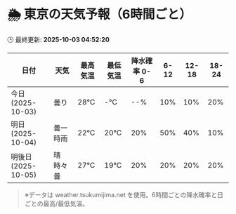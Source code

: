 # 🌦️ 東京の天気予報（6時間ごと）

🕒 最終更新: **2025-10-03 04:52:20**

| 日付 | 天気 | 最高気温 | 最低気温 | 降水確率 0-6 | 6-12 | 12-18 | 18-24 |
|------|------|----------|----------|------------|------|------|------|
| 今日 (2025-10-03) | 曇り | 28℃ | -℃ | --% | 10% | 10% | 20% |
| 明日 (2025-10-04) | 曇一時雨 | 22℃ | 20℃ | 20% | 50% | 40% | 10% |
| 明後日 (2025-10-05) | 晴時々曇 | 27℃ | 19℃ | 20% | 20% | 20% | 20% |

> ※データは weather.tsukumijima.net を使用。6時間ごとの降水確率と日ごとの最高/最低気温。
